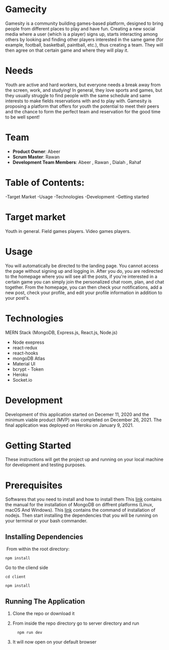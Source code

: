 # Gamecity

Gamesity is a community building games-based platform, designed to bring people from different places to play and have fun.
Creating a new social media where a user (which is a player) signs up, starts interacting among others by looking and finding other players interested in the same game (for example, football, basketball, paintball, etc.), thus creating a team. They will then agree on that certain game and where they will play it.

# Needs

Youth are active and hard workers, but everyone needs a break away from the screen, work, and studying!
In general, they love sports and games, but they usually struggle to find people with the same schedule and same interests to make fields reservations with and to play with.
Gamesity is proposing a platform that offers for youth the potential to meet their peers and the chance to form the perfect team and reservation for the good time to be well spent!

# Team

- **Product Owner**: Abeer
- **Scrum Master**: Rawan
- **Development Team Members**: Abeer , Rawan , Dialah , Rahaf

# Table of Contents:

-Target Market
-Usage
-Technologies
-Development
-Getting started


# Target market

Youth in general.
Field games players.
Video games players.

# Usage

You will automatically be directed to the landing page. You cannot access the page without signing up and logging in. After you do, you are redirected to the homepage where you will see all the posts, if you're interested in a certain game you can simply join the personalized chat room, plan, and chat together. From the homepage, you can then check your notifications, add a new post, check your profile, and edit your profile information in addition to your post's. 


# Technologies

MERN Stack (MongoDB, Express.js, React.js, Node.js)
- Node exepress
- react-redux
- react-hooks
- mongoDB Atlas
- Material UI 
- bcrypt - Token 
- Heroku
- Socket.io

# Development
Development of this application started on Decemer 11, 2020 and the minimum viable product (MVP) was completed on December 26, 2021. The final application was deployed on Heroku on January 9, 2021.

# Getting Started

These instructions will get the project up and running on your local machine for development and testing purposes.

# Prerequisites

Softwares that you need to install and how to install them
This [link](https://docs.mongodb.com/manual/installation/) contains the manual for the installation of MongoDB on diffrent platforms (Linux, macOS And Windows). This [link](https://nodejs.org/en/download/package-manager/) contains the command of installation of nodejs. Then start installing the dependencies that you will be running on your terminal or your bash commander.

## Installing Dependencies
​
From within the root directory:
​
```
npm install
```
Go to the cliend side
```
cd client
```
```
npm install
```
## Running The Application

 1. Clone the repo or download it

 2. From inside the repo directory go to server directory and run
    ```
      npm run dev
    ```
 3. It will now open on your default browser

